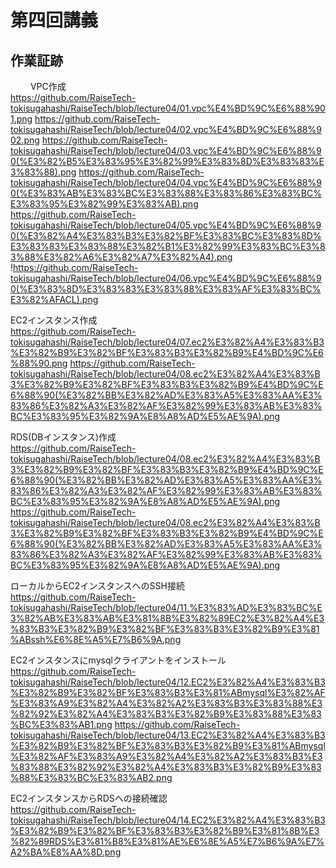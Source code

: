 # 第四回講義  
## 作業証跡  
　　
VPC作成  
https://github.com/RaiseTech-tokisugahashi/RaiseTech/blob/lecture04/01.vpc%E4%BD%9C%E6%88%901.png
https://github.com/RaiseTech-tokisugahashi/RaiseTech/blob/lecture04/02.vpc%E4%BD%9C%E6%88%902.png
https://github.com/RaiseTech-tokisugahashi/RaiseTech/blob/lecture04/03.vpc%E4%BD%9C%E6%88%90(%E3%82%B5%E3%83%95%E3%82%99%E3%83%8D%E3%83%83%E3%83%88).png
https://github.com/RaiseTech-tokisugahashi/RaiseTech/blob/lecture04/04.vpc%E4%BD%9C%E6%88%90(%E3%83%AB%E3%83%BC%E3%83%88%E3%83%86%E3%83%BC%E3%83%95%E3%82%99%E3%83%AB).png
https://github.com/RaiseTech-tokisugahashi/RaiseTech/blob/lecture04/05.vpc%E4%BD%9C%E6%88%90(%E3%82%A4%E3%83%B3%E3%82%BF%E3%83%BC%E3%83%8D%E3%83%83%E3%83%88%E3%82%B1%E3%82%99%E3%83%BC%E3%83%88%E3%82%A6%E3%82%A7%E3%82%A4).png
!https://github.com/RaiseTech-tokisugahashi/RaiseTech/blob/lecture04/06.vpc%E4%BD%9C%E6%88%90(%E3%83%8D%E3%83%83%E3%83%88%E3%83%AF%E3%83%BC%E3%82%AFACL).png
  
  
EC2インスタンス作成  
https://github.com/RaiseTech-tokisugahashi/RaiseTech/blob/lecture04/07.ec2%E3%82%A4%E3%83%B3%E3%82%B9%E3%82%BF%E3%83%B3%E3%82%B9%E4%BD%9C%E6%88%90.png
https://github.com/RaiseTech-tokisugahashi/RaiseTech/blob/lecture04/08.ec2%E3%82%A4%E3%83%B3%E3%82%B9%E3%82%BF%E3%83%B3%E3%82%B9%E4%BD%9C%E6%88%90(%E3%82%BB%E3%82%AD%E3%83%A5%E3%83%AA%E3%83%86%E3%82%A3%E3%82%AF%E3%82%99%E3%83%AB%E3%83%BC%E3%83%95%E3%82%9A%E8%A8%AD%E5%AE%9A).png
  
  
RDS(DBインスタンス)作成  
https://github.com/RaiseTech-tokisugahashi/RaiseTech/blob/lecture04/08.ec2%E3%82%A4%E3%83%B3%E3%82%B9%E3%82%BF%E3%83%B3%E3%82%B9%E4%BD%9C%E6%88%90(%E3%82%BB%E3%82%AD%E3%83%A5%E3%83%AA%E3%83%86%E3%82%A3%E3%82%AF%E3%82%99%E3%83%AB%E3%83%BC%E3%83%95%E3%82%9A%E8%A8%AD%E5%AE%9A).png
https://github.com/RaiseTech-tokisugahashi/RaiseTech/blob/lecture04/08.ec2%E3%82%A4%E3%83%B3%E3%82%B9%E3%82%BF%E3%83%B3%E3%82%B9%E4%BD%9C%E6%88%90(%E3%82%BB%E3%82%AD%E3%83%A5%E3%83%AA%E3%83%86%E3%82%A3%E3%82%AF%E3%82%99%E3%83%AB%E3%83%BC%E3%83%95%E3%82%9A%E8%A8%AD%E5%AE%9A).png
  
  
ローカルからEC2インスタンスへのSSH接続  
https://github.com/RaiseTech-tokisugahashi/RaiseTech/blob/lecture04/11.%E3%83%AD%E3%83%BC%E3%82%AB%E3%83%AB%E3%81%8B%E3%82%89EC2%E3%82%A4%E3%83%B3%E3%82%B9%E3%82%BF%E3%83%B3%E3%82%B9%E3%81%ABssh%E6%8E%A5%E7%B6%9A.png
  
  
EC2インスタンスにmysqlクライアントをインストール  
https://github.com/RaiseTech-tokisugahashi/RaiseTech/blob/lecture04/12.EC2%E3%82%A4%E3%83%B3%E3%82%B9%E3%82%BF%E3%83%B3%E3%81%ABmysql%E3%82%AF%E3%83%A9%E3%82%A4%E3%82%A2%E3%83%B3%E3%83%88%E3%82%92%E3%82%A4%E3%83%B3%E3%82%B9%E3%83%88%E3%83%BC%E3%83%AB1.png
https://github.com/RaiseTech-tokisugahashi/RaiseTech/blob/lecture04/13.EC2%E3%82%A4%E3%83%B3%E3%82%B9%E3%82%BF%E3%83%B3%E3%82%B9%E3%81%ABmysql%E3%82%AF%E3%83%A9%E3%82%A4%E3%82%A2%E3%83%B3%E3%83%88%E3%82%92%E3%82%A4%E3%83%B3%E3%82%B9%E3%83%88%E3%83%BC%E3%83%AB2.png
  
  
EC2インスタンスからRDSへの接続確認  
https://github.com/RaiseTech-tokisugahashi/RaiseTech/blob/lecture04/14.EC2%E3%82%A4%E3%83%B3%E3%82%B9%E3%82%BF%E3%83%B3%E3%82%B9%E3%81%8B%E3%82%89RDS%E3%81%B8%E3%81%AE%E6%8E%A5%E7%B6%9A%E7%A2%BA%E8%AA%8D.png
  

